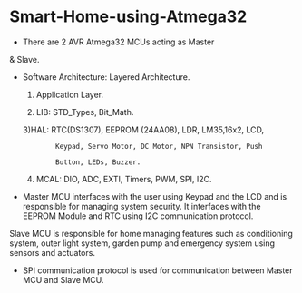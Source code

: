 # Smart-Home-using-Atmega32
- There are 2 AVR Atmega32 MCUs acting as Master

& Slave.

- Software Architecture: Layered Architecture.

   1) Application Layer.

   2) LIB: STD_Types, Bit_Math.

   3)HAL: RTC(DS1307), EEPROM (24AA08), LDR, LM35,16x2, LCD,

              Keypad, Servo Motor, DC Motor, NPN Transistor, Push             

              Button, LEDs, Buzzer.         

  4) MCAL: DIO, ADC, EXTI, Timers, PWM, SPI, I2C.



- Master MCU interfaces with the user using Keypad and the LCD and is responsible for managing system security. It interfaces with the EEPROM Module and RTC using I2C communication protocol.



Slave MCU is responsible for home managing features such as conditioning system, outer light system, garden pump and emergency system using sensors and actuators.

- SPI communication protocol is used for communication between Master MCU and Slave MCU.
